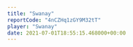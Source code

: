 ```yaml
---
title: "Swanay"
reportCode: "4nCZHq1zGY9M32tT"
player: "Swanay"
date: 2021-07-01T18:55:15.468000+00:00
---
```

